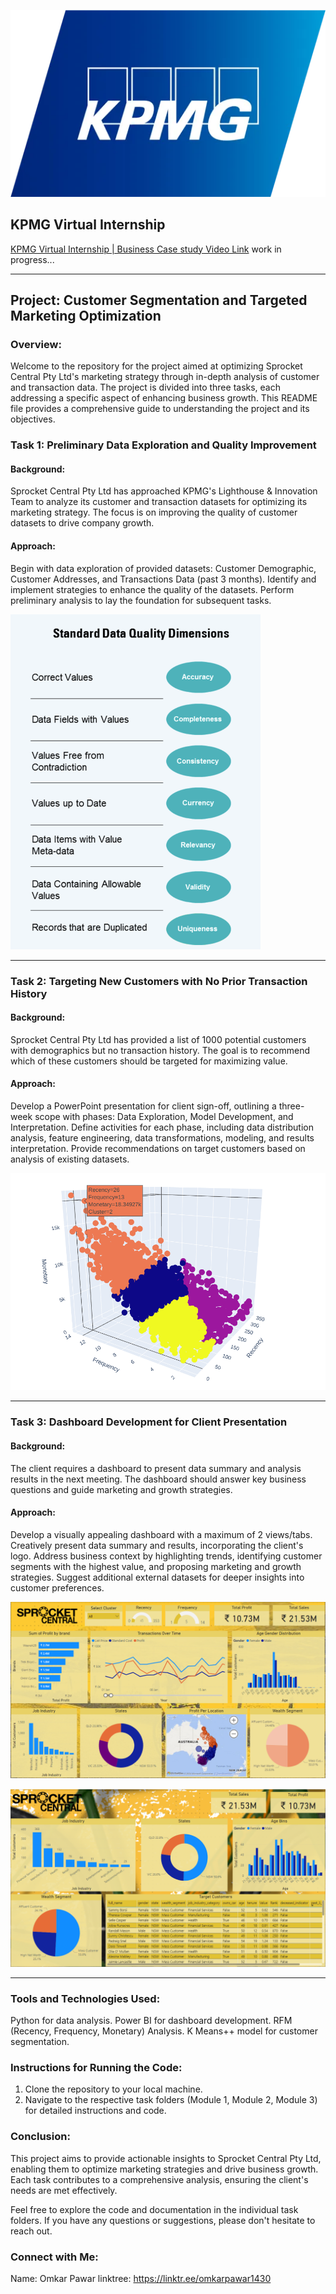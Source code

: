![Alt text](Data/images/KPMG_logo.png)

## KPMG Virtual Internship 

[KPMG Virtual Internship | Business Case study Video Link]() work in progress...  

-------------

## Project: Customer Segmentation and Targeted Marketing Optimization

### Overview:
Welcome to the repository for the project aimed at optimizing Sprocket Central Pty Ltd's marketing strategy through in-depth analysis of customer and transaction data. The project is divided into three tasks, each addressing a specific aspect of enhancing business growth. This README file provides a comprehensive guide to understanding the project and its objectives.

### Task 1: Preliminary Data Exploration and Quality Improvement

#### Background:
Sprocket Central Pty Ltd has approached KPMG's Lighthouse & Innovation Team to analyze its customer and transaction datasets for optimizing its marketing strategy. The focus is on improving the quality of customer datasets to drive company growth.

#### Approach:
Begin with data exploration of provided datasets: Customer Demographic, Customer Addresses, and Transactions Data (past 3 months).
Identify and implement strategies to enhance the quality of the datasets.
Perform preliminary analysis to lay the foundation for subsequent tasks.

<img src="Data/images/standard data quality dim.png" alt="Alt text" width="400"/>

--------

### Task 2: Targeting New Customers with No Prior Transaction History

#### Background:
Sprocket Central Pty Ltd has provided a list of 1000 potential customers with demographics but no transaction history. The goal is to recommend which of these customers should be targeted for maximizing value.

#### Approach:
Develop a PowerPoint presentation for client sign-off, outlining a three-week scope with phases: Data Exploration, Model Development, and Interpretation.
Define activities for each phase, including data distribution analysis, feature engineering, data transformations, modeling, and results interpretation.
Provide recommendations on target customers based on analysis of existing datasets.

![Alt text](<Data/images/target cluster.png>)

--------

### Task 3: Dashboard Development for Client Presentation

#### Background:
The client requires a dashboard to present data summary and analysis results in the next meeting. The dashboard should answer key business questions and guide marketing and growth strategies.

#### Approach:
Develop a visually appealing dashboard with a maximum of 2 views/tabs.
Creatively present data summary and results, incorporating the client's logo.
Address business context by highlighting trends, identifying customer segments with the highest value, and proposing marketing and growth strategies.
Suggest additional external datasets for deeper insights into customer preferences.


![alt text](<Data/images/KPMG dashboard 1.png>)


![alt text](<Data/images/KPMG dashboard 2.png>)

--------

### Tools and Technologies Used:
Python for data analysis.
Power BI for dashboard development.
RFM (Recency, Frequency, Monetary) Analysis.
K Means++ model for customer segmentation.

### Instructions for Running the Code:
1. Clone the repository to your local machine.
2. Navigate to the respective task folders (Module 1, Module 2, Module 3) for detailed instructions and code.


### Conclusion:
This project aims to provide actionable insights to Sprocket Central Pty Ltd, enabling them to optimize marketing strategies and drive business growth. Each task contributes to a comprehensive analysis, ensuring the client's needs are met effectively.

Feel free to explore the code and documentation in the individual task folders. If you have any questions or suggestions, please don't hesitate to reach out.

### Connect with Me: 

Name: Omkar Pawar
linktree: https://linktr.ee/omkarpawar1430